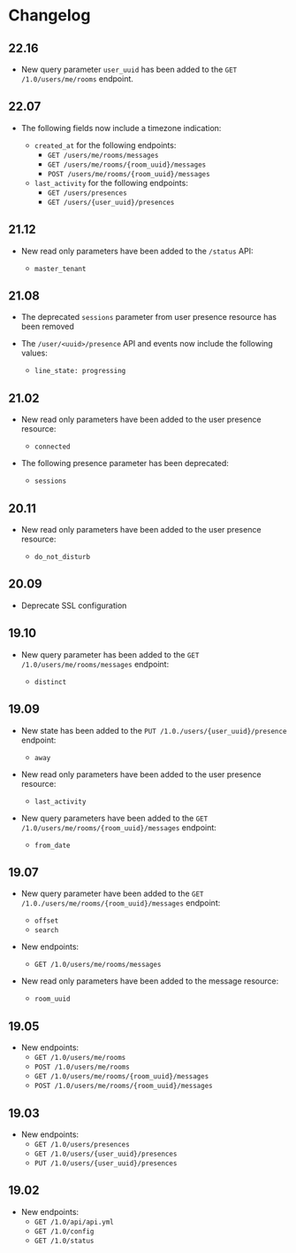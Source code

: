# Changelog

## 22.16

* New query parameter `user_uuid` has been added to the `GET /1.0/users/me/rooms` endpoint.

## 22.07

* The following fields now include a timezone indication:

  * `created_at` for the following endpoints:
    * `GET /users/me/rooms/messages`
    * `GET /users/me/rooms/{room_uuid}/messages`
    * `POST /users/me/rooms/{room_uuid}/messages`
  * `last_activity` for the following endpoints:
    * `GET /users/presences`
    * `GET /users/{user_uuid}/presences`

## 21.12

* New read only parameters have been added to the `/status` API:

  * `master_tenant`

## 21.08

* The deprecated `sessions` parameter from user presence resource has been removed
* The `/user/<uuid>/presence` API and events now include the following values:

  * `line_state: progressing`

## 21.02

* New read only parameters have been added to the user presence resource:

  * `connected`

* The following presence parameter has been deprecated:

  * `sessions`

## 20.11

* New read only parameters have been added to the user presence resource:

  * `do_not_disturb`

## 20.09

* Deprecate SSL configuration

## 19.10

* New query parameter has been added to the `GET /1.0/users/me/rooms/messages` endpoint:

  * `distinct`

## 19.09

* New state has been added to the `PUT /1.0./users/{user_uuid}/presence` endpoint:

  * `away`

* New read only parameters have been added to the user presence resource:

  * `last_activity`

* New query parameters have been added to the `GET /1.0/users/me/rooms/{room_uuid}/messages`
  endpoint:

  * `from_date`

## 19.07

* New query parameter have been added to the `GET /1.0./users/me/rooms/{room_uuid}/messages`
  endpoint:

  * `offset`
  * `search`

* New endpoints:
  * `GET /1.0/users/me/rooms/messages`

* New read only parameters have been added to the message resource:

  * `room_uuid`

## 19.05

* New endpoints:
  * `GET /1.0/users/me/rooms`
  * `POST /1.0/users/me/rooms`
  * `GET /1.0/users/me/rooms/{room_uuid}/messages`
  * `POST /1.0/users/me/rooms/{room_uuid}/messages`

## 19.03

* New endpoints:
  * `GET /1.0/users/presences`
  * `GET /1.0/users/{user_uuid}/presences`
  * `PUT /1.0/users/{user_uuid}/presences`

## 19.02

* New endpoints:
  * `GET /1.0/api/api.yml`
  * `GET /1.0/config`
  * `GET /1.0/status`
